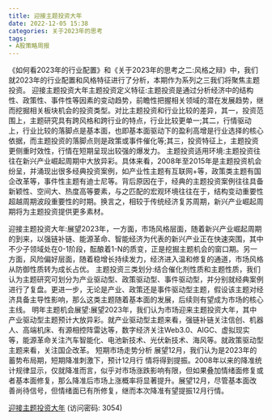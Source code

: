 ```yaml
---
title: 迎接主题投资大年
date: 2022-12-05 15:38
categories: 关于2023年的思考
tags:
- A股策略周报
---
```

《如何看2023年的行业配置》和《关于2023年的思考之二:风格之辩》中，我们就2023年的行业配置和风格特征进行了分析，本期作为系列之三我们将聚焦主题投资。
迎接主题投资大年主题投资定义特征:主题投资是通过分析经济中的结构性、政策性、事件性等因素的变动趋势，前瞻性把握相关领域的潜在发展趋势，继而挖掘相关板块机会的投资类型。对比主题投资和行业比较的差异，其一，投资范围上，主题研究具有跨风格和跨行业的特点，行业比较更单一;其二，行情驱动上，行业比较的落脚点是基本面，也即基本面驱动下的盈利高增是行业选择的核心依据，而主题投资的落脚点则是政策或事件催化等;其三，投资特征上，主题投资更侧重时效性，行情在短期呈现出较强的爆发力。
主题投资适用环境:主题投资往往在新兴产业崛起周期中大放异彩。具体来看，2008年至2015年是主题投资机会纷呈，并涌现出很多经典投资案例，如产业性主题有互联网+等，政策类主题有国企改革等，事件性主题有迪士尼等。背后原因在于，经典的主题投资案例往往具备新颖性、空间大、热度高等要素，与之匹配的宏观环境往往在于，结构变动重要性超越周期波段重要性的时期。换言之，相较于传统经济复苏周期，新兴产业崛起周期将为主题投资提供更多素材。
<!-- more -->
迎接主题投资大年:展望2023年，一方面，市场风格层面，随着新兴产业崛起周期的到来，以强链补链、能源革命、智能经济为代表的新兴产业正在快速突围，其中不少子领域处在0-1阶段，酝酿着1-N的质变，正是挖掘主题机会的窗口期。另一方面，风险偏好层面，随着稳增长持续发力，经济进入温和修复的通道，市场风格从防御性质转为成长占优。
主题投资三类划分:结合催化剂性质和主题性质，我们认为主题研究可划分为产业驱动型、政策驱动型、事件驱动型，并分别就经典案例进行了复盘。更进一步，无论是产业、政策还是事件驱动型主题，假设该主题对经济具备主导性影响，那么这类主题随着基本面的发展，后续则有望成为市场的核心主线。
明年主题机会展望:展望2023年，我们认为市场迎来主题投资大年，其中产业驱动型主题预计大放异彩。就产业驱动型主题来看，强链补链关注信创、机器人、高端机床、有源相控阵雷达等，数字经济关注Web3.0、AIGC、虚拟现实等，能源革命关注汽车智能化、电池新技术、光伏新技术、海风等。就政策驱动型主题来看，关注国企改革。
短期市场走势分析
展望12月，我们认为是2023年的蓄势布局期，短期降准刺激下，预计12月行
情将得到提振。2008年以来的降准统计规律显示，仅就降准而言，似乎对市场涨跌影响有限，但如果叠加情绪面修复或者基本面修复，那么降准后市场上涨概率将显著提升。展望12月，尽管基本面改善尚待信号，但情绪面已有所修复，继而本次降准有望提振12月行情。

[迎接主题投资大年](https://url12.ctfile.com/f/3948612-740529082-1add88?p=3054)
(访问密码: 3054)

